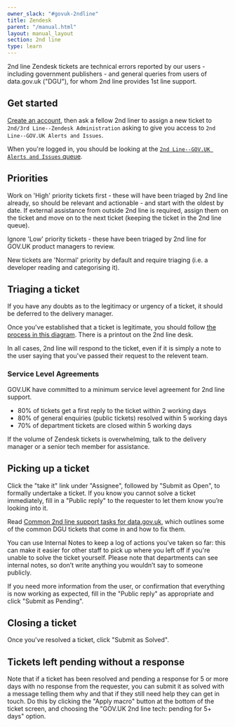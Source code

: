 ```yaml
---
owner_slack: "#govuk-2ndline"
title: Zendesk
parent: "/manual.html"
layout: manual_layout
section: 2nd line
type: learn
---
```


2nd line Zendesk tickets are technical errors reported by our users - including government publishers -
and general queries from users of data.gov.uk ("DGU"), for whom 2nd line provides 1st line support.

## Get started

[Create an account][zendesk-create-account], then ask a fellow 2nd liner to assign a new ticket to
`2nd/3rd Line--Zendesk Administration` asking to give you access to `2nd Line--GOV.UK Alerts and Issues`.

When you're logged in, you should be looking at the [`2nd Line--GOV.UK Alerts and Issues` queue][zendesk-queue].

## Priorities

Work on 'High' priority tickets first - these will have been triaged by 2nd line already, so should be
relevant and actionable - and start with the oldest by date. If external assistance from outside 2nd
line is required, assign them on the ticket and move on to the next ticket (keeping the ticket in the
2nd line queue).

Ignore 'Low' priority tickets - these have been triaged by 2nd line for GOV.UK product managers to review.

New tickets are 'Normal' priority by default and require triaging (i.e. a developer reading and categorising
it).

## Triaging a ticket

If you have any doubts as to the legitimacy or urgency of a ticket, it should be deferred to the delivery manager.

Once you've established that a ticket is legitimate, you should follow [the process in this diagram][zendesk-triage-diagram].
There is a printout on the 2nd line desk.

In all cases, 2nd line will respond to the ticket, even if it is simply a note to the user saying that
you've passed their request to the relevent team.

### Service Level Agreements

GOV.UK have committed to a minimum service level agreement for 2nd line support.

* 80% of tickets get a first reply to the ticket within 2 working days
* 80% of general enquiries (public tickets) resolved within 5 working days
* 70% of department tickets are closed within 5 working days

If the volume of Zendesk tickets is overwhelming, talk to the delivery manager or a senior tech member
for assistance.

## Picking up a ticket

Click the "take it" link under "Assignee", followed by "Submit as Open", to formally undertake a ticket.
If you know you cannot solve a ticket immediately, fill in a "Public reply" to the requester to let them
know you’re looking into it.

Read [Common 2nd line support tasks for data.gov.uk](/manual/data-gov-uk-2nd-line.html), which outlines
some of the common DGU tickets that come in and how to fix them.

You can use Internal Notes to keep a log of actions you've taken so far: this can make it easier for other
staff to pick up where you left off if you're unable to solve the ticket yourself. Please note that departments
can see internal notes, so don’t write anything you wouldn’t say to someone publicly.

If you need more information from the user, or confirmation that everything is now working as expected, fill
in the "Public reply" as appropriate and click "Submit as Pending".

## Closing a ticket

Once you've resolved a ticket, click "Submit as Solved".

## Tickets left pending without a response

Note that if a ticket has been resolved and pending a response for 5 or more days with no response from the
requester, you can submit it as solved with a message telling them why and that if they still need help they
can get in touch. Do this by clicking the "Apply macro" button at the bottom of the ticket screen, and
choosing the "GOV.UK 2nd line tech: pending for 5+ days" option.

[zendesk-create-account]: https://govuk.zendesk.com/auth/v2/login/registration?auth_origin=3194076%2Cfalse%2Ctrue&amp;brand_id=3194076&amp;return_to=https%3A%2F%2Fgovuk.zendesk.com%2Fhc%2Fen-us&amp;theme=hc
[zendesk-queue]: https://govuk.zendesk.com/agent/filters/360000051009
[zendesk-triage-diagram]: https://drive.google.com/drive/folders/1s8suOS0v9tZEu-syakqcejD6EATbLZDX
